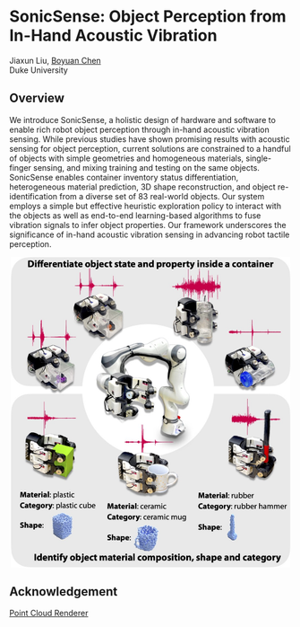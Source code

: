 # SonicSense: Object Perception from In-Hand Acoustic Vibration

Jiaxun Liu, [Boyuan Chen](http://boyuanchen.com/)
<br>
Duke University
<br>

## Overview
We introduce SonicSense, a holistic design of hardware and software to enable rich robot object perception through in-hand acoustic vibration sensing. While previous studies have shown promising results with acoustic sensing for object perception, current solutions are constrained to a handful of objects with simple geometries and homogeneous materials, single-finger sensing, and mixing training and testing on the same objects. SonicSense enables container inventory status differentiation, heterogeneous material prediction, 3D shape reconstruction, and object re-identification from a diverse set of $83$ real-world objects. Our system employs a simple but effective heuristic exploration policy to interact with the objects as well as end-to-end learning-based algorithms to fuse vibration signals to infer object properties. Our framework underscores the significance of in-hand acoustic vibration sensing in advancing robot tactile perception.

<p align="center">
  <img src="https://github.com/generalroboticslab/SonicSense/blob/main/figures/Fig%201.%20Teaser_figure.jpg" width="500" align="center">
</p>

## Acknowledgement
[Point Cloud Renderer](https://github.com/zekunhao1995/PointFlowRenderer)
